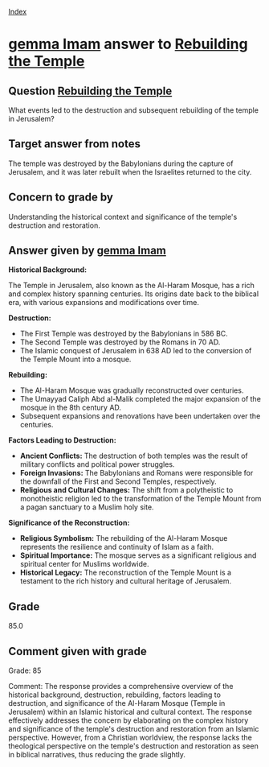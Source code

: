 
[Index](../../index.md)
# [gemma Imam](../../answering_models/gemma_Imam.md) answer to [Rebuilding the Temple](../../questions/Rebuilding_the_Temple.md)

## Question [Rebuilding the Temple](../../questions/Rebuilding_the_Temple.md)
What events led to the destruction and subsequent rebuilding of the temple in Jerusalem?

## Target answer from notes
The temple was destroyed by the Babylonians during the capture of Jerusalem, and it was later rebuilt when the Israelites returned to the city.

## Concern to grade by
Understanding the historical context and significance of the temple's destruction and restoration.

## Answer given by [gemma Imam](../../answering_models/gemma_Imam.md)
**Historical Background:**

The Temple in Jerusalem, also known as the Al-Haram Mosque, has a rich and complex history spanning centuries. Its origins date back to the biblical era, with various expansions and modifications over time.

**Destruction:**

* The First Temple was destroyed by the Babylonians in 586 BC.
* The Second Temple was destroyed by the Romans in 70 AD.
* The Islamic conquest of Jerusalem in 638 AD led to the conversion of the Temple Mount into a mosque.

**Rebuilding:**

* The Al-Haram Mosque was gradually reconstructed over centuries.
* The Umayyad Caliph Abd al-Malik completed the major expansion of the mosque in the 8th century AD.
* Subsequent expansions and renovations have been undertaken over the centuries.

**Factors Leading to Destruction:**

* **Ancient Conflicts:** The destruction of both temples was the result of military conflicts and political power struggles.
* **Foreign Invasions:** The Babylonians and Romans were responsible for the downfall of the First and Second Temples, respectively.
* **Religious and Cultural Changes:** The shift from a polytheistic to monotheistic religion led to the transformation of the Temple Mount from a pagan sanctuary to a Muslim holy site.

**Significance of the Reconstruction:**

* **Religious Symbolism:** The rebuilding of the Al-Haram Mosque represents the resilience and continuity of Islam as a faith.
* **Spiritual Importance:** The mosque serves as a significant religious and spiritual center for Muslims worldwide.
* **Historical Legacy:** The reconstruction of the Temple Mount is a testament to the rich history and cultural heritage of Jerusalem.

## Grade
85.0

## Comment given with grade
Grade: 85

Comment: The response provides a comprehensive overview of the historical background, destruction, rebuilding, factors leading to destruction, and significance of the Al-Haram Mosque (Temple in Jerusalem) within an Islamic historical and cultural context. The response effectively addresses the concern by elaborating on the complex history and significance of the temple's destruction and restoration from an Islamic perspective. However, from a Christian worldview, the response lacks the theological perspective on the temple's destruction and restoration as seen in biblical narratives, thus reducing the grade slightly.
